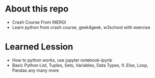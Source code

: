 # About this repo

- Crash Course From INERGI
- Learn python from crash course, geek4geek, w3school with exercise

# Learned Lession

- How to python works, use jupyter notebook-ipynb
- Basic Python List, Tuples, Sets, Variables, Data Types, If..Else, Loop, Pandas any many more


